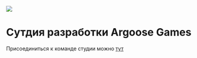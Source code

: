 ![](https://github.com/LuisanArgoose/LuisanAroose/blob/main/ArgooseLogo.png)
# Сутдия разработки Argoose Games
Присоединиться к команде студии можно [тут](https://t.me/LuisanArgoose)
